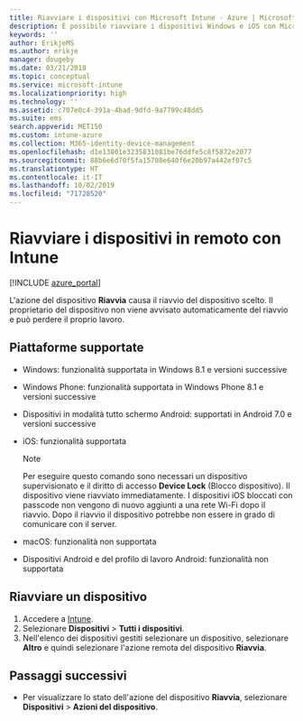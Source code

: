 ```yaml
---
title: Riavviare i dispositivi con Microsoft Intune - Azure | Microsoft Docs
description: È possibile riavviare i dispositivi Windows e iOS con Microsoft Intune nel portale di Azure usando l'azione Riavvia in remoto.
keywords: ''
author: ErikjeMS
ms.author: erikje
manager: dougeby
ms.date: 03/21/2018
ms.topic: conceptual
ms.service: microsoft-intune
ms.localizationpriority: high
ms.technology: ''
ms.assetid: c707e0c4-391a-4bad-9dfd-9a7799c48dd5
ms.suite: ems
search.appverid: MET150
ms.custom: intune-azure
ms.collection: M365-identity-device-management
ms.openlocfilehash: d1e13801e3235831081be76ddfe5c8f5872e2077
ms.sourcegitcommit: 88b6e6d70f5fa15708e640f6e20b97a442ef07c5
ms.translationtype: HT
ms.contentlocale: it-IT
ms.lasthandoff: 10/02/2019
ms.locfileid: "71728520"
---
```

# <a name="remotely-restart-devices-with-intune"></a>Riavviare i dispositivi in remoto con Intune


[!INCLUDE [azure_portal](../includes/azure_portal.md)]

L'azione del dispositivo **Riavvia** causa il riavvio del dispositivo scelto. Il proprietario del dispositivo non viene avvisato automaticamente del riavvio e può perdere il proprio lavoro.

## <a name="supported-platforms"></a>Piattaforme supportate

- Windows: funzionalità supportata in Windows 8.1 e versioni successive
- Windows Phone: funzionalità supportata in Windows Phone 8.1 e versioni successive
- Dispositivi in modalità tutto schermo Android: supportati in Android 7.0 e versioni successive
- iOS: funzionalità supportata

    > [!Note]  
    > Per eseguire questo comando sono necessari un dispositivo supervisionato e il diritto di accesso **Device Lock** (Blocco dispositivo). Il dispositivo viene riavviato immediatamente. I dispositivi iOS bloccati con passcode non vengono di nuovo aggiunti a una rete Wi-Fi dopo il riavvio. Dopo il riavvio il dispositivo potrebbe non essere in grado di comunicare con il server.
- macOS: funzionalità non supportata
- Dispositivi Android e del profilo di lavoro Android: funzionalità non supportata

## <a name="restart-a-device"></a>Riavviare un dispositivo

1. Accedere a [Intune](https://go.microsoft.com/fwlink/?linkid=2090973).
3. Selezionare **Dispositivi** > **Tutti i dispositivi**.
4. Nell'elenco dei dispositivi gestiti selezionare un dispositivo, selezionare **Altro** e quindi selezionare l'azione remota del dispositivo **Riavvia**.

## <a name="next-steps"></a>Passaggi successivi

- Per visualizzare lo stato dell'azione del dispositivo **Riavvia**, selezionare **Dispositivi** > **Azioni del dispositivo**.
